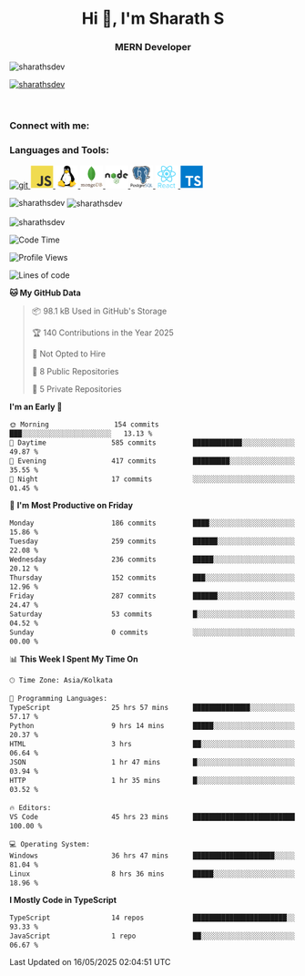 <h1 align="center">Hi 👋, I'm Sharath S</h1>
<h3 align="center">MERN Developer</h3>

<p align="left"> <img src="https://komarev.com/ghpvc/?username=sharathsdev&label=Profile%20views&color=0e75b6&style=flat" alt="sharathsdev" /> </p>

<p align="left"> <a href="https://github.com/ryo-ma/github-profile-trophy"><img src="https://github-profile-trophy.vercel.app/?username=sharathsdev" alt="sharathsdev" /></a> </p>

<p align="left"> <a href="https://twitter.com/" target="blank"><img src="https://img.shields.io/twitter/follow/?logo=twitter&style=for-the-badge" alt="" /></a> </p>

<h3 align="left">Connect with me:</h3>
<p align="left">
</p>

<h3 align="left">Languages and Tools:</h3>
<p align="left"> <a href="https://git-scm.com/" target="_blank" rel="noreferrer"> <img src="https://www.vectorlogo.zone/logos/git-scm/git-scm-icon.svg" alt="git" width="40" height="40"/> </a> <a href="https://developer.mozilla.org/en-US/docs/Web/JavaScript" target="_blank" rel="noreferrer"> <img src="https://raw.githubusercontent.com/devicons/devicon/master/icons/javascript/javascript-original.svg" alt="javascript" width="40" height="40"/> </a> <a href="https://www.linux.org/" target="_blank" rel="noreferrer"> <img src="https://raw.githubusercontent.com/devicons/devicon/master/icons/linux/linux-original.svg" alt="linux" width="40" height="40"/> </a> <a href="https://www.mongodb.com/" target="_blank" rel="noreferrer"> <img src="https://raw.githubusercontent.com/devicons/devicon/master/icons/mongodb/mongodb-original-wordmark.svg" alt="mongodb" width="40" height="40"/> </a> <a href="https://nodejs.org" target="_blank" rel="noreferrer"> <img src="https://raw.githubusercontent.com/devicons/devicon/master/icons/nodejs/nodejs-original-wordmark.svg" alt="nodejs" width="40" height="40"/> </a> <a href="https://www.postgresql.org" target="_blank" rel="noreferrer"> <img src="https://raw.githubusercontent.com/devicons/devicon/master/icons/postgresql/postgresql-original-wordmark.svg" alt="postgresql" width="40" height="40"/> </a> <a href="https://reactjs.org/" target="_blank" rel="noreferrer"> <img src="https://raw.githubusercontent.com/devicons/devicon/master/icons/react/react-original-wordmark.svg" alt="react" width="40" height="40"/> </a> <a href="https://www.typescriptlang.org/" target="_blank" rel="noreferrer"> <img src="https://raw.githubusercontent.com/devicons/devicon/master/icons/typescript/typescript-original.svg" alt="typescript" width="40" height="40"/> </a> </p>

<p><img align="left" src="https://github-readme-stats.vercel.app/api/top-langs?username=sharathsdev&show_icons=true&locale=en&layout=compact" alt="sharathsdev" /></p>

<p>&nbsp;<img align="center" src="https://github-readme-stats.vercel.app/api?username=sharathsdev&show_icons=true&locale=en" alt="sharathsdev" /></p>

<p><img align="center" src="https://github-readme-streak-stats.herokuapp.com/?user=sharathsdev&" alt="sharathsdev" /></p>
 
 <!--START_SECTION:waka-->
![Code Time](http://img.shields.io/badge/Code%20Time-587%20hrs%2028%20mins-blue)

![Profile Views](http://img.shields.io/badge/Profile%20Views-0-blue)

![Lines of code](https://img.shields.io/badge/From%20Hello%20World%20I%27ve%20Written-3.4%20million%20lines%20of%20code-blue)

**🐱 My GitHub Data** 

> 📦 98.1 kB Used in GitHub's Storage 
 > 
> 🏆 140 Contributions in the Year 2025
 > 
> 🚫 Not Opted to Hire
 > 
> 📜 8 Public Repositories 
 > 
> 🔑 5 Private Repositories 
 > 
**I'm an Early 🐤** 

```text
🌞 Morning                154 commits         ███░░░░░░░░░░░░░░░░░░░░░░   13.13 % 
🌆 Daytime                585 commits         ████████████░░░░░░░░░░░░░   49.87 % 
🌃 Evening                417 commits         █████████░░░░░░░░░░░░░░░░   35.55 % 
🌙 Night                  17 commits          ░░░░░░░░░░░░░░░░░░░░░░░░░   01.45 % 
```
📅 **I'm Most Productive on Friday** 

```text
Monday                   186 commits         ████░░░░░░░░░░░░░░░░░░░░░   15.86 % 
Tuesday                  259 commits         ██████░░░░░░░░░░░░░░░░░░░   22.08 % 
Wednesday                236 commits         █████░░░░░░░░░░░░░░░░░░░░   20.12 % 
Thursday                 152 commits         ███░░░░░░░░░░░░░░░░░░░░░░   12.96 % 
Friday                   287 commits         ██████░░░░░░░░░░░░░░░░░░░   24.47 % 
Saturday                 53 commits          █░░░░░░░░░░░░░░░░░░░░░░░░   04.52 % 
Sunday                   0 commits           ░░░░░░░░░░░░░░░░░░░░░░░░░   00.00 % 
```


📊 **This Week I Spent My Time On** 

```text
🕑︎ Time Zone: Asia/Kolkata

💬 Programming Languages: 
TypeScript               25 hrs 57 mins      ██████████████░░░░░░░░░░░   57.17 % 
Python                   9 hrs 14 mins       █████░░░░░░░░░░░░░░░░░░░░   20.37 % 
HTML                     3 hrs               ██░░░░░░░░░░░░░░░░░░░░░░░   06.64 % 
JSON                     1 hr 47 mins        █░░░░░░░░░░░░░░░░░░░░░░░░   03.94 % 
HTTP                     1 hr 35 mins        █░░░░░░░░░░░░░░░░░░░░░░░░   03.52 % 

🔥 Editors: 
VS Code                  45 hrs 23 mins      █████████████████████████   100.00 % 

💻 Operating System: 
Windows                  36 hrs 47 mins      ████████████████████░░░░░   81.04 % 
Linux                    8 hrs 36 mins       █████░░░░░░░░░░░░░░░░░░░░   18.96 % 
```

**I Mostly Code in TypeScript** 

```text
TypeScript               14 repos            ███████████████████████░░   93.33 % 
JavaScript               1 repo              ██░░░░░░░░░░░░░░░░░░░░░░░   06.67 % 
```




 Last Updated on 16/05/2025 02:04:51 UTC
<!--END_SECTION:waka-->

